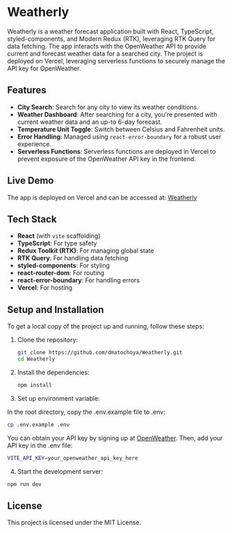 # Weatherly

Weatherly is a weather forecast application built with React, TypeScript, styled-components, and Modern Redux (RTK), leveraging RTK Query for data fetching. The app interacts with the OpenWeather API to provide current and forecast weather data for a searched city. The project is deployed on Vercel, leveraging serverless functions to securely manage the API key for OpenWeather.

## Features

- **City Search**: Search for any city to view its weather conditions.
- **Weather Dashboard**: After searching for a city, you're presented with current weather data and an up-to 6-day forecast.
- **Temperature Unit Toggle**: Switch between Celsius and Fahrenheit units.
- **Error Handling**: Managed using `react-error-boundary` for a robust user experience.
- **Serverless Functions**: Serverless functions are deployed in Vercel to prevent exposure of the OpenWeather API key in the frontend.

## Live Demo

The app is deployed on Vercel and can be accessed at: [Weatherly](https://weatherlytoday.vercel.app/)

## Tech Stack

- **React** (with `vite` scaffolding)
- **TypeScript**: For type safety
- **Redux Toolkit (RTK)**: For managing global state
- **RTK Query**: For handling data fetching
- **styled-components**: For styling
- **react-router-dom**: For routing
- **react-error-boundary**: For handling errors
- **Vercel**: For hosting

## Setup and Installation

To get a local copy of the project up and running, follow these steps:

1. Clone the repository:

   ```bash
   git clone https://github.com/dmatochoya/Weatherly.git
   cd Weatherly
   ```

2. Install the dependencies:

   ```bash
   npm install
   ```

3. Set up environment variable:

In the root directory, copy the .env.example file to .env:

```bash
cp .env.example .env
```

You can obtain your API key by signing up at [OpenWeather](https://openweathermap.org/).
Then, add your API key in the .env file:

```bash
VITE_API_KEY=your_openweather_api_key_here
```

4. Start the development server:

```bash
npm run dev
```

## License

This project is licensed under the MIT License.
